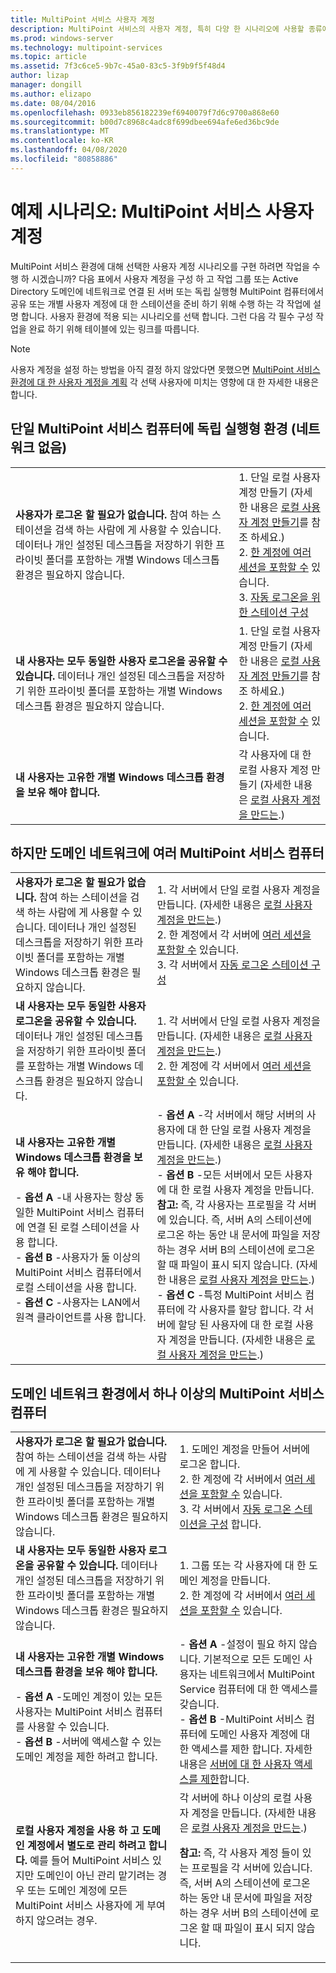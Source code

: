 ```yaml
---
title: MultiPoint 서비스 사용자 계정
description: MultiPoint 서비스의 사용자 계정, 특히 다양 한 시나리오에 사용할 종류에 대해 알아봅니다.
ms.prod: windows-server
ms.technology: multipoint-services
ms.topic: article
ms.assetid: 7f3c6ce5-9b7c-45a0-83c5-3f9b9f5f48d4
author: lizap
manager: dongill
ms.author: elizapo
ms.date: 08/04/2016
ms.openlocfilehash: 0933eb856182239ef6940079f7d6c9700a868e60
ms.sourcegitcommit: b00d7c8968c4adc8f699dbee694afe6ed36bc9de
ms.translationtype: MT
ms.contentlocale: ko-KR
ms.lasthandoff: 04/08/2020
ms.locfileid: "80858886"
---
```

# <a name="example-scenarios-multipoint-services-user-accounts"></a>예제 시나리오: MultiPoint 서비스 사용자 계정
MultiPoint 서비스 환경에 대해 선택한 사용자 계정 시나리오를 구현 하려면 작업을 수행 하 시겠습니까? 다음 표에서 사용자 계정을 구성 하 고 작업 그룹 또는 Active Directory 도메인에 네트워크로 연결 된 서버 또는 독립 실행형 MultiPoint 컴퓨터에서 공유 또는 개별 사용자 계정에 대 한 스테이션을 준비 하기 위해 수행 하는 각 작업에 설명 합니다. 사용자 환경에 적용 되는 시나리오를 선택 합니다. 그런 다음 각 필수 구성 작업을 완료 하기 위해 테이블에 있는 링크를 따릅니다.  
  
> [!NOTE]  
> 사용자 계정을 설정 하는 방법을 아직 결정 하지 않았다면 못했으면 [MultiPoint 서비스 환경에 대 한 사용자 계정을 계획](Plan-user-accounts-for-your-MultiPoint-services-environment.md) 각 선택 사용자에 미치는 영향에 대 한 자세한 내용은 합니다.  
  
## <a name="single-multipoint-services-computer-in-a-stand-alone-environment-no-network"></a>단일 MultiPoint 서비스 컴퓨터에 독립 실행형 환경 (네트워크 없음)  
  
|||  
|-|-|  
|**사용자가 로그온 할 필요가 없습니다.** 참여 하는 스테이션을 검색 하는 사람에 게 사용할 수 있습니다. 데이터나 개인 설정된 데스크톱을 저장하기 위한 프라이빗 폴더를 포함하는 개별 Windows 데스크톱 환경은 필요하지 않습니다.|1. 단일 로컬 사용자 계정 만들기 (자세한 내용은 [로컬 사용자 계정 만들기](Create-local-user-accounts.md)를 참조 하세요.)<br />2. [한 계정에 여러 세션을 포함할 수](Allow-one-account-to-have-multiple-sessions.md) 있습니다.<br />3. [자동 로그온을 위한 스테이션 구성](Configure-stations-for-automatic-logon.md)|  
|**내 사용자는 모두 동일한 사용자 로그온을 공유할 수 있습니다.** 데이터나 개인 설정된 데스크톱을 저장하기 위한 프라이빗 폴더를 포함하는 개별 Windows 데스크톱 환경은 필요하지 않습니다.|1. 단일 로컬 사용자 계정 만들기 (자세한 내용은 [로컬 사용자 계정 만들기](Create-local-user-accounts.md)를 참조 하세요.)<br />2. [한 계정에 여러 세션을 포함할 수](Allow-one-account-to-have-multiple-sessions.md) 있습니다.|  
|**내 사용자는 고유한 개별 Windows 데스크톱 환경을 보유 해야 합니다.**|각 사용자에 대 한 로컬 사용자 계정 만들기 (자세한 내용은 [로컬 사용자 계정을 만드는](Create-local-user-accounts.md).)|  
  
## <a name="multiple-multipoint-services-computers-on-a-network-but-with-no-domain"></a>하지만 도메인 네트워크에 여러 MultiPoint 서비스 컴퓨터  
  
|||  
|-|-|  
|**사용자가 로그온 할 필요가 없습니다.** 참여 하는 스테이션을 검색 하는 사람에 게 사용할 수 있습니다. 데이터나 개인 설정된 데스크톱을 저장하기 위한 프라이빗 폴더를 포함하는 개별 Windows 데스크톱 환경은 필요하지 않습니다.|1. 각 서버에서 단일 로컬 사용자 계정을 만듭니다. (자세한 내용은 [로컬 사용자 계정을 만드는](Create-local-user-accounts.md).)<br />2. 한 계정에서 각 서버에 [여러 세션을 포함할 수](Allow-one-account-to-have-multiple-sessions.md) 있습니다.<br />3. 각 서버에서 [자동 로그온 스테이션 구성](Configure-stations-for-automatic-logon.md)|  
|**내 사용자는 모두 동일한 사용자 로그온을 공유할 수 있습니다.** 데이터나 개인 설정된 데스크톱을 저장하기 위한 프라이빗 폴더를 포함하는 개별 Windows 데스크톱 환경은 필요하지 않습니다.|1. 각 서버에서 단일 로컬 사용자 계정을 만듭니다. (자세한 내용은 [로컬 사용자 계정을 만드는](Create-local-user-accounts.md).)<br />2. 한 계정에 각 서버에서 [여러 세션을 포함할 수](Allow-one-account-to-have-multiple-sessions.md) 있습니다.|  
|**내 사용자는 고유한 개별 Windows 데스크톱 환경을 보유 해야 합니다.**<p>-   **옵션 A** -내 사용자는 항상 동일한 MultiPoint 서비스 컴퓨터에 연결 된 로컬 스테이션을 사용 합니다.<br />-   **옵션 B** -사용자가 둘 이상의 MultiPoint 서비스 컴퓨터에서 로컬 스테이션을 사용 합니다.<br />-   **옵션 C** -사용자는 LAN에서 원격 클라이언트를 사용 합니다.|-   **옵션 A** -각 서버에서 해당 서버의 사용자에 대 한 단일 로컬 사용자 계정을 만듭니다. (자세한 내용은 [로컬 사용자 계정을 만드는](Create-local-user-accounts.md).)<br />-   **옵션 B** -모든 서버에서 모든 사용자에 대 한 로컬 사용자 계정을 만듭니다. **참고:** 즉, 각 사용자는 프로필을 각 서버에 있습니다. 즉, 서버 A의 스테이션에 로그온 하는 동안 내 문서에 파일을 저장 하는 경우 서버 B의 스테이션에 로그온 할 때 파일이 표시 되지 않습니다. (자세한 내용은 [로컬 사용자 계정을 만드는](Create-local-user-accounts.md).)<br />-   **옵션 C** -특정 MultiPoint 서비스 컴퓨터에 각 사용자를 할당 합니다. 각 서버에 할당 된 사용자에 대 한 로컬 사용자 계정을 만듭니다. (자세한 내용은 [로컬 사용자 계정을 만드는](Create-local-user-accounts.md).)|  
  
## <a name="one-or-more-multipoint-services-computers-in-a-domain-network-environment"></a>도메인 네트워크 환경에서 하나 이상의 MultiPoint 서비스 컴퓨터  
  
|||  
|-|-|  
|**사용자가 로그온 할 필요가 없습니다.** 참여 하는 스테이션을 검색 하는 사람에 게 사용할 수 있습니다. 데이터나 개인 설정된 데스크톱을 저장하기 위한 프라이빗 폴더를 포함하는 개별 Windows 데스크톱 환경은 필요하지 않습니다.|1. 도메인 계정을 만들어 서버에 로그온 합니다.<br />2. 한 계정에 각 서버에서 [여러 세션을 포함할 수](Allow-one-account-to-have-multiple-sessions.md) 있습니다.<br />3. 각 서버에서 [자동 로그온 스테이션을 구성](Configure-stations-for-automatic-logon.md) 합니다.|  
|**내 사용자는 모두 동일한 사용자 로그온을 공유할 수 있습니다.** 데이터나 개인 설정된 데스크톱을 저장하기 위한 프라이빗 폴더를 포함하는 개별 Windows 데스크톱 환경은 필요하지 않습니다.|1. 그룹 또는 각 사용자에 대 한 도메인 계정을 만듭니다.<br />2. 한 계정에 각 서버에서 [여러 세션을 포함할 수](Allow-one-account-to-have-multiple-sessions.md) 있습니다.|  
|**내 사용자는 고유한 개별 Windows 데스크톱 환경을 보유 해야 합니다.**<p>-   **옵션 A** -도메인 계정이 있는 모든 사용자는 MultiPoint 서비스 컴퓨터를 사용할 수 있습니다.<br />-   **옵션 B** -서버에 액세스할 수 있는 도메인 계정을 제한 하려고 합니다.|-   **옵션 A** -설정이 필요 하지 않습니다. 기본적으로 모든 도메인 사용자는 네트워크에서 MultiPoint Service 컴퓨터에 대 한 액세스를 갖습니다.<br />-   **옵션 B** -MultiPoint 서비스 컴퓨터에 도메인 사용자 계정에 대 한 액세스를 제한 합니다. 자세한 내용은 [서버에 대 한 사용자 액세스를 제한](limit-users--access-to-the-server-in-multipoint-services.md)합니다.|  
|**로컬 사용자 계정을 사용 하 고 도메인 계정에서 별도로 관리 하려고 합니다.** 예를 들어 MultiPoint 서비스 있지만 도메인이 아닌 관리 맡기려는 경우 또는 도메인 계정에 모든 MultiPoint 서비스 사용자에 게 부여 하지 않으려는 경우.|각 서버에 하나 이상의 로컬 사용자 계정을 만듭니다. (자세한 내용은 [로컬 사용자 계정을 만드는](Create-local-user-accounts.md).)<p>**참고:** 즉, 각 사용자 계정 들이 있는 프로필을 각 서버에 있습니다. 즉, 서버 A의 스테이션에 로그온 하는 동안 내 문서에 파일을 저장 하는 경우 서버 B의 스테이션에 로그온 할 때 파일이 표시 되지 않습니다.|  